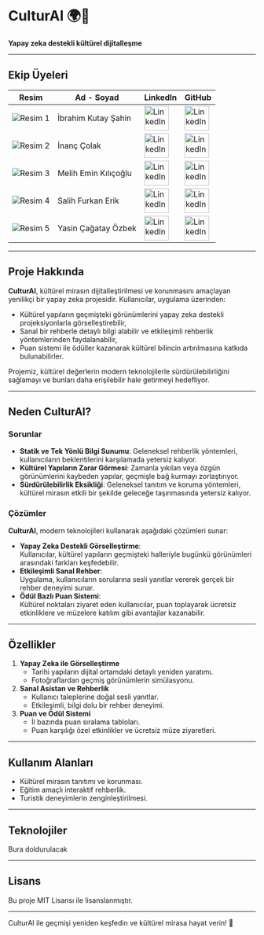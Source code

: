 # CulturAI 🌍🤖  
**Yapay zeka destekli kültürel dijitalleşme**

---
## Ekip Üyeleri

| Resim                                    | Ad - Soyad             | LinkedIn                                                                                                                                             | GitHub                                                                                       |
|------------------------------------------|------------------------|-----------------------------------------------------------------------------------------------------------------------------------------------------|---------------------------------------------------------------------------------------------|
| ![Resim 1](https://via.placeholder.com/50) | İbrahim Kutay Şahin    | <a href="https://www.linkedin.com/in/ibrahim-kutay-%C5%9Fahin-725923237/"><img src="https://github.com/user-attachments/assets/85b38efc-c005-4fc1-9529-25b887c077c8" alt="LinkedIn" width="50" height="50"></a> | <a href="https://github.com/code-alchemist01"><img src="https://github.com/user-attachments/assets/5b859878-291b-4c7e-a814-f4ce1f937b41" alt="LinkedIn" width="50" height="50"></a>            |
| ![Resim 2](https://via.placeholder.com/50) | İnanç Çolak            | <a href="https://www.linkedin.com/in/colak-inanc12/"><img src="https://github.com/user-attachments/assets/85b38efc-c005-4fc1-9529-25b887c077c8" alt="LinkedIn" width="50" height="50"></a> | <a href="https://github.com/colak-inanc"><img src="https://github.com/user-attachments/assets/5b859878-291b-4c7e-a814-f4ce1f937b41" alt="LinkedIn" width="50" height="50"></a>            |
| ![Resim 3](https://via.placeholder.com/50) | Melih Emin Kılıçoğlu   | <a href="https://www.linkedin.com/in/melihemin/"><img src="https://github.com/user-attachments/assets/85b38efc-c005-4fc1-9529-25b887c077c8" alt="LinkedIn" width="50" height="50"></a> | <a href="https://github.com/Melihemin"><img src="https://github.com/user-attachments/assets/5b859878-291b-4c7e-a814-f4ce1f937b41" alt="LinkedIn" width="50" height="50"></a>            |
| ![Resim 4](https://via.placeholder.com/50) | Salih Furkan Erik      | <a href="https://www.linkedin.com/in/salihfurkanerik/"><img src="https://github.com/user-attachments/assets/85b38efc-c005-4fc1-9529-25b887c077c8" alt="LinkedIn" width="50" height="50"></a> | <a href="https://github.com/salihfurkaan"><img src="https://github.com/user-attachments/assets/5b859878-291b-4c7e-a814-f4ce1f937b41" alt="LinkedIn" width="50" height="50"></a>            |
| ![Resim 5](https://via.placeholder.com/50) | Yasin Çağatay Özbek    | <a href="https://www.linkedin.com/in/yasincagatayozbek/"><img src="https://github.com/user-attachments/assets/85b38efc-c005-4fc1-9529-25b887c077c8" alt="LinkedIn" width="50" height="50"></a> | <a href="https://github.com/Cagatay5858"><img src="https://github.com/user-attachments/assets/5b859878-291b-4c7e-a814-f4ce1f937b41" alt="LinkedIn" width="50" height="50"></a>            |

---

## Proje Hakkında  
**CulturAI**, kültürel mirasın dijitalleştirilmesi ve korunmasını amaçlayan yenilikçi bir yapay zeka projesidir. Kullanıcılar, uygulama üzerinden:  
- Kültürel yapıların geçmişteki görünümlerini yapay zeka destekli projeksiyonlarla görselleştirebilir,  
- Sanal bir rehberle detaylı bilgi alabilir ve etkileşimli rehberlik yöntemlerinden faydalanabilir,  
- Puan sistemi ile ödüller kazanarak kültürel bilincin artırılmasına katkıda bulunabilirler.  

Projemiz, kültürel değerlerin modern teknolojilerle sürdürülebilirliğini sağlamayı ve bunları daha erişilebilir hale getirmeyi hedefliyor.  

---

## Neden CulturAI?  

### Sorunlar  
- **Statik ve Tek Yönlü Bilgi Sunumu**: Geleneksel rehberlik yöntemleri, kullanıcıların beklentilerini karşılamada yetersiz kalıyor.  
- **Kültürel Yapıların Zarar Görmesi**: Zamanla yıkılan veya özgün görünümlerini kaybeden yapılar, geçmişle bağ kurmayı zorlaştırıyor.  
- **Sürdürülebilirlik Eksikliği**: Geleneksel tanıtım ve koruma yöntemleri, kültürel mirasın etkili bir şekilde geleceğe taşınmasında yetersiz kalıyor.  

### Çözümler  
**CulturAI**, modern teknolojileri kullanarak aşağıdaki çözümleri sunar:  
- **Yapay Zeka Destekli Görselleştirme**:  
  Kullanıcılar, kültürel yapıların geçmişteki halleriyle bugünkü görünümleri arasındaki farkları keşfedebilir.  
- **Etkileşimli Sanal Rehber**:  
  Uygulama, kullanıcıların sorularına sesli yanıtlar vererek gerçek bir rehber deneyimi sunar.  
- **Ödül Bazlı Puan Sistemi**:  
  Kültürel noktaları ziyaret eden kullanıcılar, puan toplayarak ücretsiz etkinliklere ve müzelere katılım gibi avantajlar kazanabilir.  

---

## Özellikler  
1. **Yapay Zeka ile Görselleştirme**  
   - Tarihi yapıların dijital ortamdaki detaylı yeniden yaratımı.  
   - Fotoğraflardan geçmiş görünümlerin simülasyonu.  
2. **Sanal Asistan ve Rehberlik**  
   - Kullanıcı taleplerine doğal sesli yanıtlar.  
   - Etkileşimli, bilgi dolu bir rehber deneyimi.  
3. **Puan ve Ödül Sistemi**  
   - İl bazında puan sıralama tabloları.  
   - Puan karşılığı özel etkinlikler ve ücretsiz müze ziyaretleri.  

---

## Kullanım Alanları  
- Kültürel mirasın tanıtımı ve korunması.  
- Eğitim amaçlı interaktif rehberlik.  
- Turistik deneyimlerin zenginleştirilmesi.  

---

## Teknolojiler  
Bura doldurulacak

---

## Lisans  
Bu proje MIT Lisansı ile lisanslanmıştır.

---

CulturAI ile geçmişi yeniden keşfedin ve kültürel mirasa hayat verin! 🌟  

